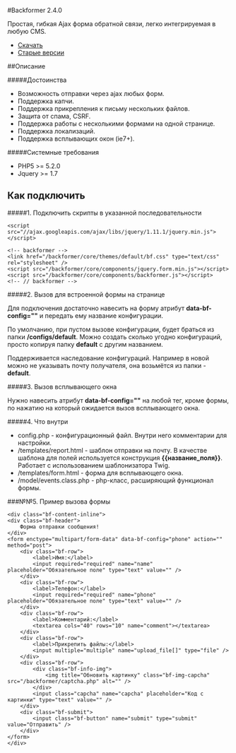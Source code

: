 #Backformer 2.4.0

Простая, гибкая Ajax форма обратной связи, легко интегрируемая в любую CMS.

* [Скачать](https://github.com/Rugoals/backformer/archive/2.4.0.zip) 
* [Старые версии](https://github.com/Rugoals/backformer/wiki)

##Описание

#####Достоинства
* Возможность отправки через ajax любых форм.
* Поддержка капчи.
* Поддержка прикрепления к письму нескольких файлов.
* Защита от спама, CSRF.
* Поддержка работы с несколькими формами на одной странице.
* Поддержка локализаций.
* Поддержка всплывающих окон (ie7+).

#####Системные требования
* PHP5 >= 5.2.0
* Jquery >= 1.7

## Как подключить 

#####1. Подключить скрипты в указанной последовательности

    <script src="//ajax.googleapis.com/ajax/libs/jquery/1.11.1/jquery.min.js"></script>
    
    <!-- backformer -->
    <link href="/backformer/core/themes/default/bf.css" type="text/css" rel="stylesheet" />
    <script src="/backformer/core/components/jquery.form.min.js"></script> 
    <script src="/backformer/core/components/backformer.js"></script>
    <!-- // backformer -->

#####2. Вызов для встроенной формы на странице

Для подключения достаточно навесить на форму атрибут **data-bf-config=""** и передать ему название конфигурации.
 
По умолчанию, при пустом вызове конфигурации, будет браться из папки **/configs/default**. Можно создать сколько угодно конфигураций, просто копируя папку **default** с другим названием.  

Поддерживается наследование конфигураций. Например в новой можно не указывать почту получателя, она возьмётся из папки - **default**.

#####3. Вызов всплывающего окна

Нужно навесить атрибут **data-bf-config=""** на любой тег, кроме формы, по нажатию на который ожидается вызов всплывающего окна.

#####4. Что внутри

* config.php - конфигурационный файл. Внутри него комментарии для настройки.
* /templates/report.html - шаблон отправки на почту. В качестве шаблона для полей используется конструкция **{{название_поля}}**. Работает с использованием шаблонизатора Twig.
* /templates/form.html - форма для всплывающего окна.
* /model/events.class.php - php-класс, расширяющий функционал формы.

###№№5. Пример вызова формы

    <div class="bf-content-inline">
    <div class="bf-header">
        Форма отправки сообщения!
    </div>
    <form enctype="multipart/form-data" data-bf-config="phone" action="" method="post">
        <div class="bf-row">
            <label>Имя:</label>
            <input required="required" name="name" placeholder="Обязательное поле" type="text" value="" />
        </div>
        <div class="bf-row">
            <label>Телефон:</label>
            <input required="required" name="phone" placeholder="Обязательное поле" type="text" value="" />
        </div>
        <div class="bf-row">
            <label>Комментарий:</label>
            <textarea cols="40" rows="10" name="comment"></textarea>
        </div>
        <div class="bf-row">
            <label>Прикрепить файлы:</label>
            <input multiple="multiple" name="upload_file[]" type="file" />
        </div>
        <div class="bf-row">
            <div class="bf-info-img">
                <img title="Обновить картинку" class="bf-img-capcha" src="/backformer/captcha.php" alt="" />
            </div>
            <input class="capcha" name="capcha" placeholder="Код с картинки" type="text" value="" />
        </div>
        <div class="bf-submit">
            <input class="bf-button" name="submit" type="submit" value="Отправить" />
        </div>
    </form>
    </div>
 

 
 
